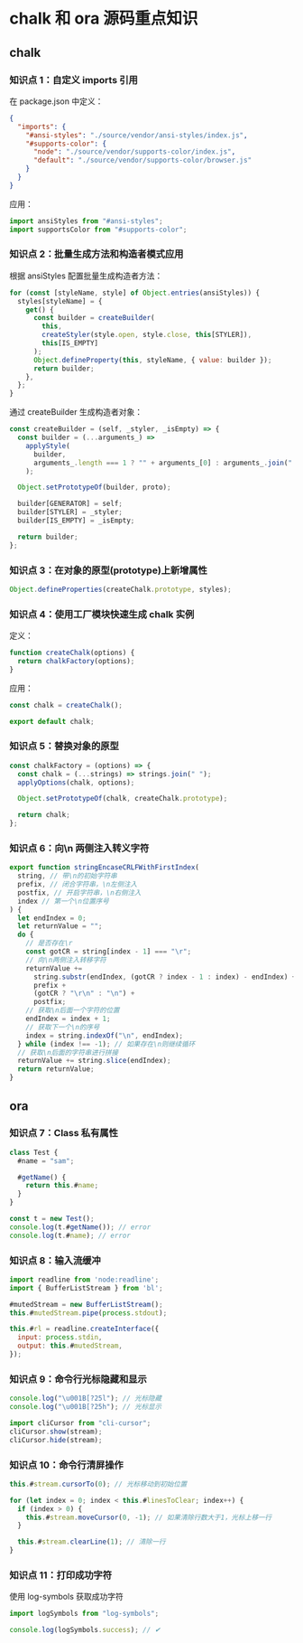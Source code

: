 # chalk 和 ora 源码重点知识

## chalk

### 知识点 1：自定义 imports 引用

在 package.json 中定义：

```json
{
  "imports": {
    "#ansi-styles": "./source/vendor/ansi-styles/index.js",
    "#supports-color": {
      "node": "./source/vendor/supports-color/index.js",
      "default": "./source/vendor/supports-color/browser.js"
    }
  }
}
```

应用：

```js
import ansiStyles from "#ansi-styles";
import supportsColor from "#supports-color";
```

### 知识点 2：批量生成方法和构造者模式应用

根据 ansiStyles 配置批量生成构造者方法：

```js
for (const [styleName, style] of Object.entries(ansiStyles)) {
  styles[styleName] = {
    get() {
      const builder = createBuilder(
        this,
        createStyler(style.open, style.close, this[STYLER]),
        this[IS_EMPTY]
      );
      Object.defineProperty(this, styleName, { value: builder });
      return builder;
    },
  };
}
```

通过 createBuilder 生成构造者对象：

```js
const createBuilder = (self, _styler, _isEmpty) => {
  const builder = (...arguments_) =>
    applyStyle(
      builder,
      arguments_.length === 1 ? "" + arguments_[0] : arguments_.join(" ")
    );

  Object.setPrototypeOf(builder, proto);

  builder[GENERATOR] = self;
  builder[STYLER] = _styler;
  builder[IS_EMPTY] = _isEmpty;

  return builder;
};
```

### 知识点 3：在对象的原型(prototype)上新增属性

```js
Object.defineProperties(createChalk.prototype, styles);
```

### 知识点 4：使用工厂模块快速生成 chalk 实例

定义：

```js
function createChalk(options) {
  return chalkFactory(options);
}
```

应用：

```js
const chalk = createChalk();

export default chalk;
```

### 知识点 5：替换对象的原型

```js
const chalkFactory = (options) => {
  const chalk = (...strings) => strings.join(" ");
  applyOptions(chalk, options);

  Object.setPrototypeOf(chalk, createChalk.prototype);

  return chalk;
};
```

### 知识点 6：向\n 两侧注入转义字符

```js
export function stringEncaseCRLFWithFirstIndex(
  string, // 带\n的初始字符串
  prefix, // 闭合字符串，\n左侧注入
  postfix, // 开启字符串，\n右侧注入
  index // 第一个\n位置序号
) {
  let endIndex = 0;
  let returnValue = "";
  do {
    // 是否存在\r
    const gotCR = string[index - 1] === "\r";
    // 向\n两侧注入转移字符
    returnValue +=
      string.substr(endIndex, (gotCR ? index - 1 : index) - endIndex) +
      prefix +
      (gotCR ? "\r\n" : "\n") +
      postfix;
    // 获取\n后面一个字符的位置
    endIndex = index + 1;
    // 获取下一个\n的序号
    index = string.indexOf("\n", endIndex);
  } while (index !== -1); // 如果存在\n则继续循环
  // 获取\n后面的字符串进行拼接
  returnValue += string.slice(endIndex);
  return returnValue;
}
```

## ora

### 知识点 7：Class 私有属性

```js
class Test {
  #name = "sam";

  #getName() {
    return this.#name;
  }
}

const t = new Test();
console.log(t.#getName()); // error
console.log(t.#name); // error
```

### 知识点 8：输入流缓冲

```js
import readline from 'node:readline';
import { BufferListStream } from 'bl';

#mutedStream = new BufferListStream();
this.#mutedStream.pipe(process.stdout);

this.#rl = readline.createInterface({
  input: process.stdin,
  output: this.#mutedStream,
});
```

### 知识点 9：命令行光标隐藏和显示

```js
console.log("\u001B[?25l"); // 光标隐藏
console.log("\u001B[?25h"); // 光标显示

import cliCursor from "cli-cursor";
cliCursor.show(stream);
cliCursor.hide(stream);
```

### 知识点 10：命令行清屏操作

```js
this.#stream.cursorTo(0); // 光标移动到初始位置

for (let index = 0; index < this.#linesToClear; index++) {
  if (index > 0) {
    this.#stream.moveCursor(0, -1); // 如果清除行数大于1，光标上移一行
  }

  this.#stream.clearLine(1); // 清除一行
}
```

### 知识点 11：打印成功字符

使用 log-symbols 获取成功字符

```js
import logSymbols from "log-symbols";

console.log(logSymbols.success); // ✔
```

